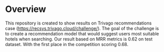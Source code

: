 # Overview
This repository is created to show results on Trivago recommendations case (https://recsys.trivago.cloud/challenge/).
The goal of the challenge is to create a recommendation model that would suggest users most suitable hotels when searching. 
Our result based on MRR metrics is 0.62 on test dataset. With the first place in the competition scoring 0.68. 
